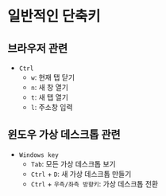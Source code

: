 # 일반적인 단축키
## 브라우저 관련
- `Ctrl`
    - `w`: 현재 탭 닫기
    - `n`: 새 창 열기
    - `t`: 새 탭 열기
    - `l`: 주소창 입력
## 윈도우 가상 데스크톱 관련
- `Windows key`
    - `Tab`: 모든 가상 데스크톱 보기
    - `Ctrl` + `D`: 새 가상 데스크톱 만들기
    - `Ctrl` + `우측/좌측 방향키`: 가상 데스크톱 전환